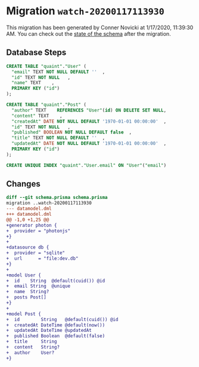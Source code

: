 # Migration `watch-20200117113930`

This migration has been generated by Conner Novicki at 1/17/2020, 11:39:30 AM.
You can check out the [state of the schema](./schema.prisma) after the migration.

## Database Steps

```sql
CREATE TABLE "quaint"."User" (
  "email" TEXT NOT NULL DEFAULT ''  ,
  "id" TEXT NOT NULL   ,
  "name" TEXT    ,
  PRIMARY KEY ("id")
);

CREATE TABLE "quaint"."Post" (
  "author" TEXT    REFERENCES "User"(id) ON DELETE SET NULL,
  "content" TEXT    ,
  "createdAt" DATE NOT NULL DEFAULT '1970-01-01 00:00:00'  ,
  "id" TEXT NOT NULL   ,
  "published" BOOLEAN NOT NULL DEFAULT false  ,
  "title" TEXT NOT NULL DEFAULT ''  ,
  "updatedAt" DATE NOT NULL DEFAULT '1970-01-01 00:00:00'  ,
  PRIMARY KEY ("id")
);

CREATE UNIQUE INDEX "quaint"."User.email" ON "User"("email")
```

## Changes

```diff
diff --git schema.prisma schema.prisma
migration ..watch-20200117113930
--- datamodel.dml
+++ datamodel.dml
@@ -1,0 +1,25 @@
+generator photon {
+  provider = "photonjs"
+}
+
+datasource db {
+  provider = "sqlite"
+  url      = "file:dev.db"
+}
+
+model User {
+  id    String  @default(cuid()) @id
+  email String  @unique
+  name  String?
+  posts Post[]
+}
+
+model Post {
+  id        String   @default(cuid()) @id
+  createdAt DateTime @default(now())
+  updatedAt DateTime @updatedAt
+  published Boolean  @default(false)
+  title     String
+  content   String?
+  author    User?
+}
```


